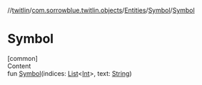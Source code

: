 //[twitlin](../../../index.md)/[com.sorrowblue.twitlin.objects](../../index.md)/[Entities](../index.md)/[Symbol](index.md)/[Symbol](-symbol.md)



# Symbol  
[common]  
Content  
fun [Symbol](-symbol.md)(indices: [List](https://kotlinlang.org/api/latest/jvm/stdlib/kotlin.collections/-list/index.html)<[Int](https://kotlinlang.org/api/latest/jvm/stdlib/kotlin/-int/index.html)>, text: [String](https://kotlinlang.org/api/latest/jvm/stdlib/kotlin/-string/index.html))  



